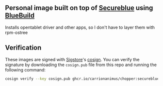 ## Personal image built on top of [Secureblue](https://github.com/secureblue/secureblue) using [BlueBuild](https://blue-build.org)

Installs opentablet driver and other apps, so I don't have to layer them with rpm-ostree

## Verification

These images are signed with [Sigstore](https://www.sigstore.dev/)'s [cosign](https://github.com/sigstore/cosign). You can verify the signature by downloading the `cosign.pub` file from this repo and running the following command:

```bash
cosign verify --key cosign.pub ghcr.io/carrionanimus/chopper:secureblue-nvidia-tesla-silverblue
```
